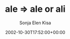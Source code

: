 ---
title: 'ale => ale or ali'
posts: 2
hash: 't85'
author: 'Sonja Elen Kisa'
date: 2002-10-30T17:52:00+00:00
sources:
  - http://forums.tokipona.org/viewtopic.php%3Ft=85.html
---